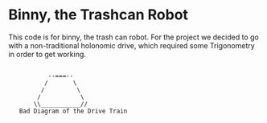 # Binny, the Trashcan Robot
This code is for binny, the trash can robot. For the project we decided to go with a non-traditional holonomic drive, which required some Trigonometry in order to get working. 

```
            
           --===--
          /       \
         /         \
        /           \
       \\___________//
   Bad Diagram of the Drive Train
    
```